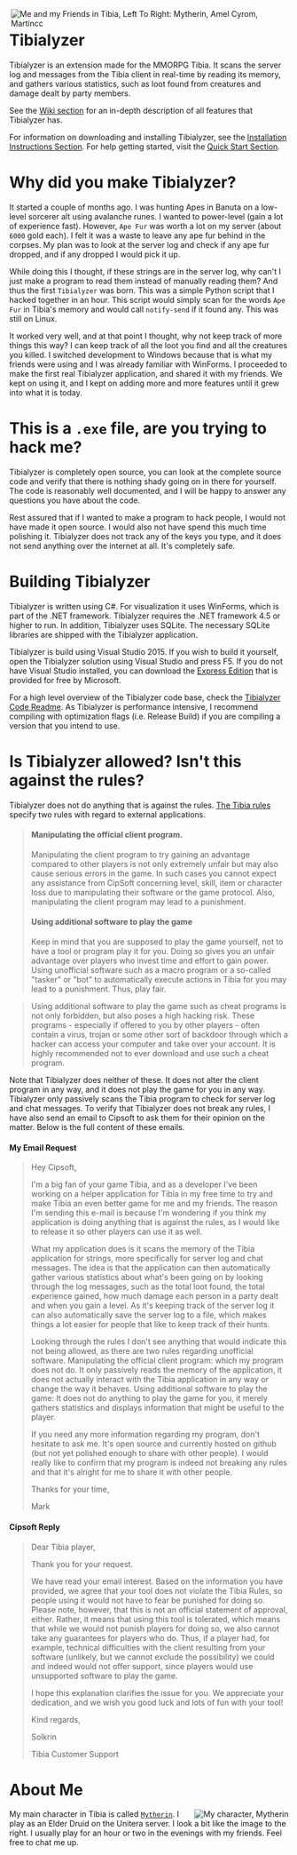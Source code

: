 <img align="right" src="https://raw.githubusercontent.com/Mytherin/Tibialyzer/master/Images/tibiagroup.png" alt="Me and my Friends in Tibia, Left To Right: Mytherin, Amel Cyrom, Martincc">

# Tibialyzer

Tibialyzer is an extension made for the MMORPG Tibia. It scans the server log and messages from the Tibia client in real-time by reading its memory, and gathers various statistics, such as loot found from creatures and damage dealt by party members. 

See the [Wiki section](https://github.com/Mytherin/Tibialyzer/wiki) for an in-depth description of all features that Tibialyzer has.

For information on downloading and installing Tibialyzer, see the [Installation Instructions Section](https://github.com/Mytherin/Tibialyzer/wiki/Installation-Instructions). For help getting started, visit the [Quick Start Section](https://github.com/Mytherin/Tibialyzer/wiki/Quick-Start-Guide).

# Why did you make Tibialyzer?

It started a couple of months ago. I was hunting Apes in Banuta on a low-level sorcerer alt using avalanche runes. I wanted to power-level (gain a lot of experience fast). However, `Ape Fur` was worth a lot on my server (about `6000` gold each). I felt it was a waste to leave any ape fur behind in the corpses. My plan was to look at the server log and check if any ape fur dropped, and if any dropped I would pick it up. 

While doing this I thought, if these strings are in the server log, why can't I just make a program to read them instead of manually reading them? And thus the first `Tibialyzer` was born. This was a simple Python script that I hacked together in an hour. This script would simply scan for the words `Ape Fur` in Tibia's memory and would call `notify-send` if it found any. This was still on Linux.

It worked very well, and at that point I thought, why not keep track of more things this way? I can keep track of all the loot you find and all the creatures you killed. I switched development to Windows because that is what my friends were using and I was already familiar with WinForms. I proceeded to make the first real Tibialyzer application, and shared it with my friends. We kept on using it, and I kept on adding more and more features until it grew into what it is today.

# This is a `.exe` file, are you trying to hack me?

Tibialyzer is completely open source, you can look at the complete source code and verify that there is nothing shady going on in there for yourself. The code is reasonably well documented, and I will be happy to answer any questions you have about the code.

Rest assured that if I wanted to make a program to hack people, I would not have made it open source. I would also not have spend this much time polishing it. Tibialyzer does not track any of the keys you type, and it does not send anything over the internet at all. It's completely safe. 

# Building Tibialyzer
Tibialyzer is written using C#. For visualization it uses WinForms, which is part of the .NET framework. Tibialyzer requires the .NET framework 4.5 or higher to run. In addition, Tibialyzer uses SQLite. The necessary SQLite libraries are shipped with the Tibialyzer application.

Tibialyzer is build using Visual Studio 2015. If you wish to build it yourself, open the Tibialyzer solution using Visual Studio and press F5. If you do not have Visual Studio installed, you can download the [Express Edition](https://www.visualstudio.com/en-us/products/visual-studio-express-vs.aspx) that is provided for free by Microsoft. 

For a high level overview of the Tibialyzer code base, check the [Tibialyzer Code Readme](https://github.com/Mytherin/Tibialyzer/tree/master/Tibialyzer#important-files). As Tibialyzer is performance intensive, I recommend compiling with optimization flags (i.e. Release Build) if you are compiling a version that you intend to use.

# Is Tibialyzer allowed? Isn't this against the rules?
Tibialyzer does not do anything that is against the rules. [The Tibia rules](https://secure.tibia.com/support/?subtopic=tibiarules&rule=3b) specify two rules with regard to external applications.

> #### Manipulating the official client program. 
>Manipulating the client program to try gaining an advantage compared to other players is not only extremely unfair but may also cause serious errors in the game. In such cases you cannot expect any assistance from CipSoft concerning level, skill, item or character loss due to manipulating their software or the game protocol. Also, manipulating the client program may lead to a punishment.
> #### Using additional software to play the game
> Keep in mind that you are supposed to play the game yourself, not to have a tool or program play it for you. Doing so gives you an unfair advantage over players who invest time and effort to gain power. Using unofficial software such as a macro program or a so-called "tasker" or "bot" to automatically execute actions in Tibia for you may lead to a punishment. Thus, play fair.

> Using additional software to play the game such as cheat programs is not only forbidden, but also poses a high hacking risk. These programs - especially if offered to you by other players - often contain a virus, trojan or some other sort of backdoor through which a hacker can access your computer and take over your account. It is highly recommended not to ever download and use such a cheat program.

Note that Tibialyzer does neither of these. It does not alter the client program in any way, and it does not play the game for you in any way. Tibialyzer only passively scans the Tibia program to check for server log and chat messages. To verify that Tibialyzer does not break any rules, I have also send an email to Cipsoft to ask them for their opinion on the matter. Below is the full content of these emails.

#### My Email Request
> Hey Cipsoft,
>
>I'm a big fan of your game Tibia, and as a developer I've been working on a helper application for Tibia in my free time to try and make Tibia an even better game for me and my friends. The reason I'm sending this e-mail is because I'm wondering if you think my application is doing anything that is against the rules, as I would like to release it so other players can use it as well.
>
>What my application does is it scans the memory of the Tibia application for strings, more specifically for server log and chat messages. The idea is that the application can then automatically gather various statistics about what's been going on by looking through the log messages, such as the total loot found, the total experience gained, how much damage each person in a party dealt and when you gain a level. As it's keeping track of the server log it can also automatically save the server log to a file, which makes things a lot easier for people that like to keep track of their hunts.
>
>Looking through the rules I don't see anything that would indicate this not being allowed, as there are two rules regarding unofficial software. Manipulating the official client program: which my program does not do. It only passively reads the memory of the application, it does not actually interact with the Tibia application in any way or change the way it behaves. Using additional software to play the game: It does not do anything to play the game for you, it merely gathers statistics and displays information that might be useful to the player.
>
>If you need any more information regarding my program, don't hesitate to ask me. It's open source and currently hosted on github (but not yet polished enough to share with other people). I would really like to confirm that my program is indeed not breaking any rules and that it's alright for me to share it with other people.
>
>Thanks for your time,
>
>    Mark

#### Cipsoft Reply

> Dear Tibia player,
>
>Thank you for your request.
>
>We have read your email interest. Based on the information you have provided, we agree that your tool does not violate the Tibia Rules, so people using it would not have to fear be punished for doing so. Please note, however, that this is not an official statement of approval, either. Rather, it means that using this tool is tolerated, which means that while we would not punish players for doing so, we also cannot take any guarantees for players who do. Thus, if a player had, for example, technical difficulties with the client resulting from your software (unlikely, but we cannot exclude the possibility) we could and indeed would not offer support, since players would use unsupported software to play the game.
>
>I hope this explanation clarifies the issue for you. We appreciate your dedication, and we wish you good luck and lots of fun with your tool!
>
>Kind regards,
>
>Solkrin
>
>Tibia Customer Support

# About Me

<img align="right" src="https://raw.githubusercontent.com/Mytherin/Tibialyzer/master/Images/mytherin.png" alt="My character, Mytherin">

My main character in Tibia is called [`Mytherin`](https://secure.tibia.com/community/?subtopic=characters&name=Mytherin). I play as an Elder Druid on the Unitera server. I look a bit like the image to the right. I usually play for an hour or two in the evenings with my friends. Feel free to chat me up.
